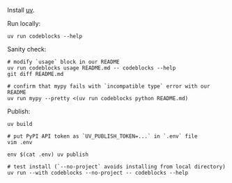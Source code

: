 Install [uv](https://docs.astral.sh/uv/).

Run locally:
```
uv run codeblocks --help
```

Sanity check:
```
# modify `usage` block in our README
uv run codeblocks usage README.md -- codeblocks --help
git diff README.md

# confirm that mypy fails with `incompatible type` error with our README
uv run mypy --pretty <(uv run codeblocks python README.md)
```

Publish:
```
uv build

# put PyPI API token as `UV_PUBLISH_TOKEN=...` in `.env` file
vim .env

env $(cat .env) uv publish

# test install (`--no-project` avoids installing from local directory)
uv run --with codeblocks --no-project -- codeblocks --help
```